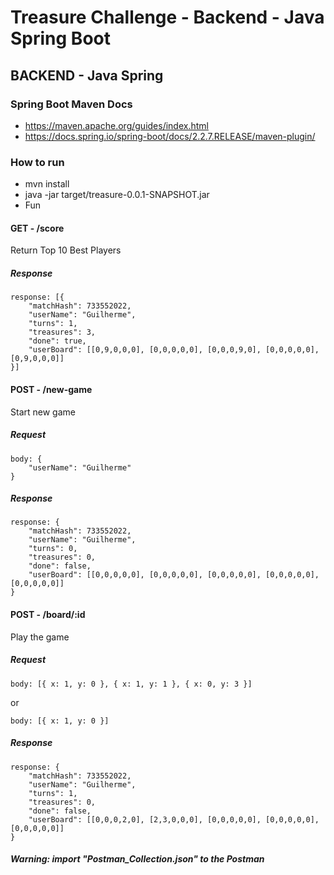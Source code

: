 # Treasure Challenge - Backend - Java Spring Boot

## BACKEND - Java Spring

### Spring Boot Maven Docs

- https://maven.apache.org/guides/index.html
- https://docs.spring.io/spring-boot/docs/2.2.7.RELEASE/maven-plugin/

### How to run

- mvn install
- java -jar target/treasure-0.0.1-SNAPSHOT.jar
- Fun

#### GET - /score

Return Top 10 Best Players

##### Response

```
response: [{
    "matchHash": 733552022,
    "userName": "Guilherme",
    "turns": 1,
    "treasures": 3,
    "done": true,
    "userBoard": [[0,9,0,0,0], [0,0,0,0,0], [0,0,0,9,0], [0,0,0,0,0], [0,9,0,0,0]]
}]
```

#### POST - /new-game

Start new game

##### Request

```
body: {
	"userName": "Guilherme"
}
```

##### Response

```
response: {
    "matchHash": 733552022,
    "userName": "Guilherme",
    "turns": 0,
    "treasures": 0,
    "done": false,
    "userBoard": [[0,0,0,0,0], [0,0,0,0,0], [0,0,0,0,0], [0,0,0,0,0], [0,0,0,0,0]]
}
```

#### POST - /board/:id

Play the game

##### Request

```
body: [{ x: 1, y: 0 }, { x: 1, y: 1 }, { x: 0, y: 3 }]
```

or

```
body: [{ x: 1, y: 0 }]
```

##### Response

```
response: {
    "matchHash": 733552022,
    "userName": "Guilherme",
    "turns": 1,
    "treasures": 0,
    "done": false,
    "userBoard": [[0,0,0,2,0], [2,3,0,0,0], [0,0,0,0,0], [0,0,0,0,0], [0,0,0,0,0]]
}
```

##### Warning: import "Postman_Collection.json" to the Postman
